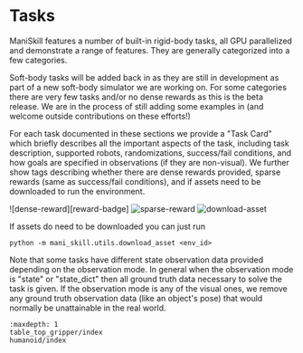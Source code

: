 # Tasks

[asset-badge]: https://img.shields.io/badge/download%20asset-yes-blue.svg
[dense-reward-badge]: https://img.shields.io/badge/dense%20reward-yes-green.svg
[no-dense-reward-badge]: https://img.shields.io/badge/dense%20reward-no-red.svg
[sparse-reward-badge]: https://img.shields.io/badge/sparse%20reward-yes-green.svg
[no-sparse-reward-badge]: https://img.shields.io/badge/sparse%20reward-no-red.svg

ManiSkill features a number of built-in rigid-body tasks, all GPU parallelized and demonstrate a range of features. They are generally categorized into a few categories.

Soft-body tasks will be added back in as they are still in development as part of a new soft-body simulator we are working on. For some categories there are very few tasks and/or no dense rewards as this is the beta release. We are in the process of still adding some examples in (and welcome outside contributions on these efforts!)

For each task documented in these sections we provide a "Task Card" which briefly describes all the important aspects of the task, including task description, supported robots, randomizations, success/fail conditions, and how goals are specified in observations (if they are non-visual). We further show tags describing whether there are dense rewards provided, sparse rewards (same as success/fail conditions), and if assets need to be downloaded to run the environment.

![dense-reward][reward-badge]
![sparse-reward][sparse-reward-badge]
![download-asset][asset-badge]

If assets do need to be downloaded you can just run

```python -m mani_skill.utils.download_asset <env_id>```

Note that some tasks have different state observation data provided depending on the observation mode. In general when the observation mode is "state" or "state_dict" then all ground truth data necessary to solve the task is given. If the observation mode is any of the visual ones, we remove any ground truth observation data (like an object's pose) that would normally be unattainable in the real world.

```{toctree}
:maxdepth: 1
table_top_gripper/index
humanoid/index
```
